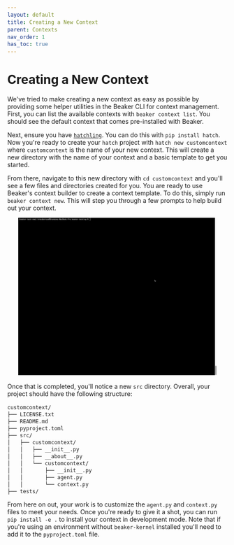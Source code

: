 ```yaml
---
layout: default
title: Creating a New Context
parent: Contexts
nav_order: 1
has_toc: true
---
```


# Creating a New Context

We've tried to make creating a new context as easy as possible by providing some helper utilities in the Beaker CLI for context management. First, you can list the available contexts with `beaker context list`. You should see the default context that comes pre-installed with Beaker.

Next, ensure you have [`hatchling`](https://hatch.pypa.io/latest/). You can do this with `pip install hatch`. Now you're ready to create your `hatch` project with `hatch new customcontext` where `customcontext` is the name of your new context. This will create a new directory with the name of your context and a basic template to get you started. 

From there, navigate to this new directory with `cd customcontext` and you'll see a few files and directories created for you. You are ready to use Beaker's context builder to create a context template. To do this, simply run `beaker context new`. This will step you through a few prompts to help build out your context. 

<div align="center">
    <img src="assets/beaker-custom-context.gif" alt="Custom context creation" width="90%">
</div>

Once that is completed, you'll notice a new `src` directory. Overall, your project should have the following structure:

```
customcontext/
├── LICENSE.txt
├── README.md
├── pyproject.toml
├── src/
│   ├── customcontext/
│   │   ├── __init__.py
│   │   ├── __about__.py
│   │   └── customcontext/
│   │       ├── __init__.py
│   │       ├── agent.py
│   │       └── context.py
├── tests/
```

From here on out, your work is to customize the `agent.py` and `context.py` files to meet your needs. Once you're ready to give it a shot, you can run `pip install -e .` to install your context in development mode. Note that if you're using an environment without `beaker-kernel` installed you'll need to add it to the `pyproject.toml` file. 